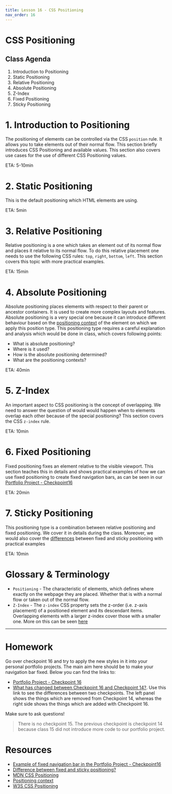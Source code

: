 ```yaml
---
title: Lesson 16 - CSS Positioning
nav_order: 16
---
```


# CSS Positioning

## Class Agenda

1. Introduction to Positioning
2. Static Positioning
3. Relative Positioning
4. Absolute Positioning
5. Z-Index
6. Fixed Positioning
7. Sticky Positioning

# 1. Introduction to Positioning

The positioning of elements can be controlled via the CSS `position` rule. It allows you to take elements out of their normal flow. This section briefly introduces CSS Positioning and available values. This section also covers use cases for the use of different CSS Positioning values.

ETA: 5-10min

# 2. Static Positioning

This is the default positioning which HTML elements are using.

ETA: 5min

# 3. Relative Positioning

Relative positioning is a one which takes an element out of its normal flow and places it relative to its normal flow. To do this relative placement one needs to use the following CSS rules: `top`, `right`, `bottom`, `left`. This section covers this topic with more practical examples.

ETA: 15min

# 4. Absolute Positioning

Absolute positioning places elements with respect to their parent or ancestor containers. It is used to create more complex layouts and features. Absolute positioning is a very special one because it can introduce different behaviour based on the [positioning context](https://developer.mozilla.org/en-US/docs/Learn/CSS/CSS_layout/Positioning#positioning_contexts) of the element on which we apply this position type. This positioning type requires a careful explanation and analysis which would be done in class, which covers following points:

- What is absolute positioning?
- Where is it used?
- How is the absolute positioning determined?
- What are the positioning contexts?

ETA: 40min

# 5. Z-Index

An important aspect to CSS positioning is the concept of overlapping. We need to answer the question of would would happen when to elements overlap each other because of the special positioning? This section covers the CSS `z-index` rule.

ETA: 10min

# 6. Fixed Positioning

Fixed positioning fixes an element relative to the visible viewport. This section teaches this in details and shows practical examples of how we can use fixed positioning to create fixed navigation bars, as can be seen in our [Portfolio Project - Checkpoint16](https://github.com/ReDI-School/nrw-html-and-css-2021-spring/blob/checkpoint16/checkpoint/css/main.css#L110)

ETA: 20min

# 7. Sticky Positioning

This positioning type is a combination between relative positioning and fixed positioning. We cover it in details during the class. Moreover, we would also cover the [differences](https://dev.to/suryawiguna/css-position-fixed-vs-sticky-5232#:~:text=What's%20the%20difference%3F,offset%2C%20like%20top%3A%2010px%20.) between fixed and sticky positioning with practical examples

ETA: 10min

# Glossary & Terminology

- `Positioning` - The characteristic of elements, which defines where exactly on the webpage they are placed. Whether that is with a normal flow or taken out of the normal flow.
- `Z-Index` - The `z-index` CSS property sets the z-order (i.e. z-axis placement) of a positioned element and its descendant items. Overlapping elements with a larger z-index cover those with a smaller one. More on this can be seen [here](https://developer.mozilla.org/en-US/docs/Web/CSS/z-index)

---

# Homework

Go over checkpoint 16 and try to apply the new styles in it into your personal portfolio projects. The main aim here should be to make your navigation bar fixed. Below you can find the links to:

- [Portfolio Project - Checkpoint 16](https://github.com/ReDI-School/nrw-html-and-css-2021-spring/tree/checkpoint16/checkpoint)
- [What has changed between Checkpoint 16 and Checkpoint 14?](https://github.com/ReDI-School/nrw-html-and-css-2021-spring/compare/checkpoint14...checkpoint16). Use this link to see the differences between two checkpoints. The left panel shows the things which are removed from Checkpoint 14, whereas the right side shows the things which are added with Checkpoint 16.

Make sure to ask questions!

> There is no checkpoint 15. The previous checkpoint is checkpoint 14 because class 15 did not introduce more code to our portfolio project.

# Resources

- [Example of fixed navigation bar in the Portfolio Project - Checkpoint16](https://github.com/ReDI-School/nrw-html-and-css-2021-spring/blob/checkpoint16/checkpoint/css/main.css#L110)
- [Difference between fixed and sticky positioning?](https://dev.to/suryawiguna/css-position-fixed-vs-sticky-5232#:~:text=What's%20the%20difference%3F,offset%2C%20like%20top%3A%2010px%20.)
- [MDN CSS Positioning](https://developer.mozilla.org/en-US/docs/Learn/CSS/CSS_layout/Positioning)
- [Positioning context](https://developer.mozilla.org/en-US/docs/Learn/CSS/CSS_layout/Positioning#positioning_contexts)
- [W3S CSS Positioning](https://www.w3schools.com/css/css_positioning.asp)

